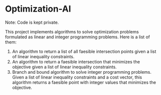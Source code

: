 # Optimization-AI

Note: Code is kept private.

This project implements algorithms to solve optimization problems formulated as linear and integer programming problems. 
Here is a list of them:

1. An algorithm to return a list of all faesible intersection points given a list of linear inequality constraints.
2. An algorithm to return a faesible intersection that minimizes the objective given a list of linear inequality constraints.
3. Branch and bound algorithm to solve integer programming problems. Given a list of linear inequality constraints and a cost vector, this algorithm returns a faesible point with integer values that minimizes the objective.
